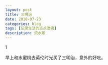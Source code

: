 ```yaml
---
layout: post
title: 三明治
date: 2018-07-23
categories: blog
tags: [记录生活的点点滴滴]
description: 流水账
---
```


1 

早上和水蜜桃去英伦时光买了三明治，意外的好吃。







